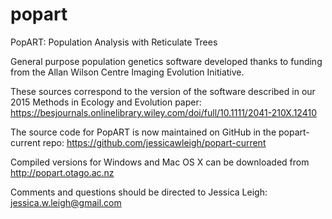 # popart
PopART: Population Analysis with Reticulate Trees

General purpose population genetics software developed thanks to funding from the Allan Wilson Centre Imaging Evolution Initiative.

These sources correspond to the version of the software described in our 2015 Methods in Ecology and Evolution paper: https://besjournals.onlinelibrary.wiley.com/doi/full/10.1111/2041-210X.12410

The source code for PopART is now maintained on GitHub in the popart-current repo: https://github.com/jessicawleigh/popart-current

Compiled versions for Windows and Mac OS X can be downloaded from http://popart.otago.ac.nz

Comments and questions should be directed to Jessica Leigh: jessica.w.leigh@gmail.com

